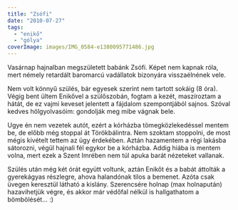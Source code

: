```yaml
---
title: "Zsófi"
date: "2010-07-27"
tags: 
  - "enikő"
  - "gólya"
coverImage: images/IMG_0584-e1380095771486.jpg
---
```


Vasárnap hajnalban megszületett babánk Zsófi. Képet nem kapnak róla, mert némely retardált baromarcú vadállatok bizonyára visszaélnének vele.

Nem volt könnyű szülés, bár egyesek szerint nem tartott sokáig (8 óra). Végig bent ültem Enikővel a szülőszobán, fogtam a kezét, maszíroztam a hátát, de ez vajmi keveset jelentett a fájdalom szempontjából sajnos. Szóval kedves hölgyolvasóim: gondolják meg mibe vágnak bele.

Ugye én nem vezetek autót, ezért a kórházba tömegközlekedéssel mentem be, de előbb még stoppal át Törökbálintra. Nem szoktam stoppolni, de most mégis kivételt tettem az ügy érdekében. Aztán hazamentem a régi lakásba sátorozni, végül hajnali fél egykor be a kórházba. Addig hiába is mentem volna, mert ezek a Szent Imrében nem túl apuka barát nézeteket vallanak.

Szülés után még két órát együtt voltunk, aztán Enikőt és a babát áttolták a gyerekágyas részlegre, ahova halandónak tilos a bemenet. Azóta csak üvegen keresztül látható a kislány. Szerencsére holnap (max holnapután) hazavihetjük végre, és akkor már védőfal nélkül is hallgathatom a bömbölését... :)
